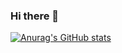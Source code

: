 ### Hi there 👋
[![Anurag's GitHub stats](https://github-readme-stats.vercel.app/api?username=paraggupta027)](https://github.com/anuraghazra/github-readme-stats)

<!--
**paraggupta027/paraggupta027** is a ✨ _special_ ✨ repository because its `README.md` (this file) appears on your GitHub profile.

Here are some ideas to get you started:

- 🔭 I’m currently working on ...
- 🌱 I’m currently learning ...
- 👯 I’m looking to collaborate on ...
- 🤔 I’m looking for help with ...
- 💬 Ask me about ...
- 📫 How to reach me: ...
- 😄 Pronouns: ...
- ⚡ Fun fact: ...
-->
